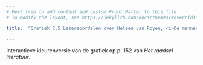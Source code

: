 ```yaml
---
# Feel free to add content and custom Front Matter to this file.
# To modify the layout, see https://jekyllrb.com/docs/themes/#overriding-theme-defaults

title:  "Grafiek 7.5 Lezersoordelen over Heleen van Royen, <i>De mannentester</i>"

---
```

Interactieve kleurenversie van de grafiek op p. 152 van *Het raadsel literatuur*.

<script src="https://d3js.org/d3.v6.min.js" defer></script>
<script src="https://d3js.org/d3-scale.v3.min.js" defer></script>

<script src="js/companion_utils_locale-nl.js" defer></script>
<script src="js/companion_utils_colors.js" defer></script>
<script src="js/companion_utils_svg2png.js" defer></script>
<script src="js/companion_abstraction_data_point_labeler.js" defer></script>
<script src="js/companion_abstraction_barchart.js" defer></script>

<script src="js/companion_chart_bookrating.js" defer></script>
<script src="js/companion_chart_7-5_mannentester.js" defer></script>

<div class="chart_float" id="chart_7-5_mannentester">
  <div class="plot"></div>
</div>

<!-- **Hoe zijn de metingen te repliceren?**
VOORBEELDQUERY HIER! -->
